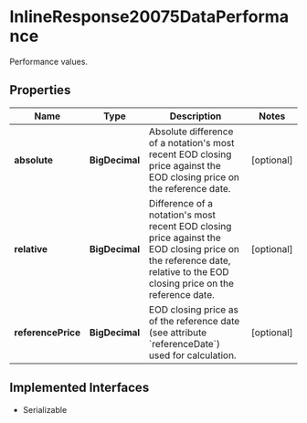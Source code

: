 

# InlineResponse20075DataPerformance

Performance values.

## Properties

Name | Type | Description | Notes
------------ | ------------- | ------------- | -------------
**absolute** | **BigDecimal** | Absolute difference of a notation&#39;s most recent EOD closing price against the EOD closing price on the reference date. |  [optional]
**relative** | **BigDecimal** | Difference of a notation&#39;s most recent EOD closing price against the EOD closing price on the reference date, relative to the EOD closing price on the reference date. |  [optional]
**referencePrice** | **BigDecimal** | EOD closing price as of the reference date (see attribute &#x60;referenceDate&#x60;) used for calculation. |  [optional]


## Implemented Interfaces

* Serializable


